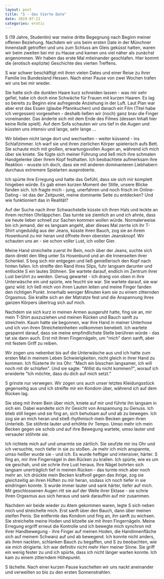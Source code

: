 ```yaml
---
layout: post
title: "S - das Vierte Date"
date: 2019-07-11
categories: erotic
---
```


S (19 Jahre, Studentin) war meine dritte Begegnung nach Beginn meiner offenen Beziehung.
Nachdem wir uns beim ersten Date in der Münchner Innenstadt getroffen und uns zum Schluss am Gleis geküsst hatten, waren wir beim zweiten bei mir zu Hause und kamen uns viel näher als zunächst angenommen. Wir haben das erste Mal miteinander geschlafen.
Hier kommt die (erotisch explizite) Geschichte des vierten Treffens.

<!--more-->

S war schwer beschäftigt mit ihren vielen Dates und einer Reise zu ihrer Familie ins Bundesland Hessen. Nach einer Pause von zwei Wochen trafen wir uns bei mir wieder.

Sie hatte sich die dunklen Haare kurz schneiden lassen - was mir sehr gefiel, habe ich doch eine Schwäche für Frauen mit kurzen Haaren. Es lag so bereits zu Beginn eine aufregende Anziehung in der Luft.
Laut Plan war aber erst das Essen (glaube Pfannkuchen) und danach ein Film (Titel habe ich vergessen) vorgesehen - deshalb ließen wir (noch) ganz brav die Finger voneinander.
Das änderte sich mit dem Ende des Filmes (dessen Inhalt hier keine Rolle spielt).
Auf dem Sofa schauten wir uns tief in die Augen und küssten uns intensiv und lange, sehr lange ...

Wir blieben nicht lange dort und wechselten - weiter küssend - ins Schlafzimmer. Ich warf sie und ihren zierlichen Körper spielerisch aufs Bett. Sie schaute mich mit großen, erwartungsvollen Augen an, während ich mich über sie kniete.
Sie fügte sich meiner Führung und ließ mich ihre schmalen Handgelenke über ihrem Kopf festhalten. Ich beobachtete aufmerksam ihre Reaktion - wusste ich doch, dass sie mit anderen dominanteren Liebhabern durchaus extremere Spielarten ausprobierte.

Ich spürte ihre Erregung und hatte das Gefühl, dass sie sich mir komplett hingeben würde. Es gab einen kurzen Moment der Stille, unsere Blicke fanden sich. Ich fragte mich - jung, unerfahren und noch frisch im Online-Dating - ist das der Zeitpunkt, meine dominante Seite zu entdecken? Und wie funktioniert das in Realität?

Auf der Suche nach ihrer Schwachstelle küsste ich ihren Hals und leckte an ihrem rechten Ohrläppchen. Das turnte sie ziemlich an und ich ahnte, dass sie heute lieber schnell zur Sachen kommen wollen würde.
Normalerweise bin ich jemand, der es langsam angeht, aber dieses Mal zerrte ich ihr T-Shirt ungeduldig aus der Jeans, küsste ihren Bauch, zog sie an ihrem Hosenbund zu mir heran und öffnete ihren obersten Jeansknopf. Wir schauten uns an - sie schon voller Lust, ich voller Gier.

Meine Hand streichelte zuerst ihr Bein, noch über der Jeans, suchte sich dann direkt den Weg unter Ss Hosenbund und an die Innenseiten ihrer Schenkel. S bog sich mir entgegen und ließ genießerisch den Kopf nach hinten fallen.
Ich streifte den Rand ihres Slips, fuhr langsam darunter und entlockte S ein lautes Stöhnen.
Sie wartete darauf, endlich im Zentrum ihrer Lust berührt zu werden.
Genug gewartet - ich drang von oben in ihre Unterwäsche ein und spürte, wie feucht sie war. Sie wartete darauf, sie war ganz wild. Ich ließ mich von ihren Lauten leiten und meine Finger fanden den richtigen Punkt.
Innerhalb weniger Minuten kam sie zu einem zitternden Orgasmus. Sie krallte sich an der Matratze fest und die Anspannung ihres ganzen Körpers übertrug sich auf mich.

Nachdem sie sich kurz in meinen Armen ausgeruht hatte, fing sie an, mir mein T-Shirt auszuziehen und meinen Rücken und Bauch sanft zu streicheln. Kaum hatte sie begonnen, war ihre Hand in meiner Unterhose und ich von ihren Streicheleinheiten vollkommen benebelt. Ich wartete gespannt darauf, dass sie meine empfindlichste Stelle berühren würde - das tat sie dann auch. Erst mit ihren Fingernägeln, um "mich" dann sanft, aber mit festem Griff zu reiben.

Wir zogen uns nebenbei bis auf die Unterwäsche aus und ich hatte zum ersten Mal in meinem Leben Schwierigkeiten, nicht gleich in ihrer Hand zu kommen.  Ich flüsterte ihr ins Ohr: "Mach ein bisschen langsamer, ich will noch mit dir schlafen".
Und sie sagte: "Willst du nicht kommen?", worauf ich erwiderte "Ich möchte, dass du dich auf mich setzt."

S grinste nur verwegen. Wir zogen uns auch unser letztes Kleidungsstück gegenseitig aus und ich streifte mir ein Kondom über, während ich auf dem Rücken lag.

Sie stieg mit ihrem Bein über mich, kniete auf mir und führte ihn langsam in sich ein. Dabei wandelte sich ihr Gesicht von Anspannung zu Genuss. Ich blieb still liegen und sie fing an, sich behutsam auf und ab zu bewegen. Ich zog sie an mich heran und stieß rhythmisch mein Becken gegen ihren Unterleib. Sie stöhnte lauter und erhöhte ihr Tempo. Umso mehr ich mein Becken gegen sie schob und auf ihre Bewegung wartete, umso lauter und versauter stöhnte sie.

Ich richtete mich auf und umarmte sie zärtlich. Sie seufzte mir ins Ohr und ich versuchte, noch tiefer in sie zu stoßen. Je mehr ich mich anspannte, umso heißer wurde sie - und ich. Es wurde heftiger und intensiver, härter. S fing an, mir ihre Fingernägel in den Rücken zu krallen. Ich spürte, wie es um sie geschah, und sie schrie ihre Lust heraus.
Ihre Nägel bohrten sich langsam unerträglich tief in meinen Rücken - das turnte mich aber noch mehr an. Ich drückte mein Becken kraftvoll gegen das ihrige, zog sie gleichzeitig an ihren Hüften zu mir heran, sodass ich noch tiefer in sie eindringen konnte.
S wurde immer lauter und sank härter, tiefer auf mich. Mit geschlossenen Augen ritt sie auf der Welle ihrer Ektase - sie schrie ihren Orgasmus aus sich heraus und sank daraufhin auf mir zusammen.

Nachdem wir beide wieder zu Atem gekommen waren, legte S sich neben mich und streichelte mich. Erst sanft über den Bauch, dann über meinen steifen Penis. Sie entfernte das Kondom und fing an, ihn sanft zu wichsen. Sie streichelte meine Hoden und kitzelte sie mit ihren Fingernägeln. Meine Erregung ergriff erneut die Kontrolle und ich bewegte mich synchron mit ihrer Handbewegung - ihre Finger auf meinen Hoden, die Handinnenfläche sich auf meinem Schwanz auf und ab bewegend. Ich konnte nicht anders, als ihren nackten, schlanken Bauch zu begaffen, und S zu beobachten, wie sie mich dirigierte. Ich war definitiv nicht mehr Herr meiner Sinne. Sie griff ein wenig fester zu und ich spürte, dass ich nicht länger warten konnte. Ich kam zu einem zitterndem Höhepunkt.

S lächelte. Nach einer kurzen Pause kuschelten wir uns nackt aneinander und verweilten so bis zu den ersten Sonnenstrahlen.
